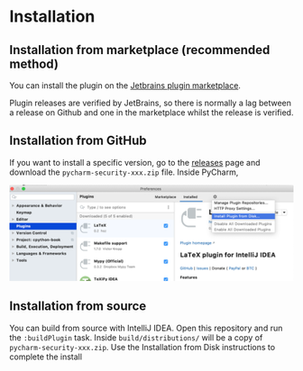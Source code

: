 # Installation

## Installation from marketplace (recommended method)

You can install the plugin on the [Jetbrains plugin marketplace](https://plugins.jetbrains.com/plugin/13609-python-security).

Plugin releases are verified by JetBrains, so there is normally a lag between a release on Github and one in the marketplace whilst the release is verified.

## Installation from GitHub

If you want to install a specific version, go to the [releases](https://github.com/tonybaloney/pycharm-security/releases) page and download the `pycharm-security-xxx.zip` file.
Inside PyCharm,

![](img/install-from-disk.png)

## Installation from source

You can build from source with IntelliJ IDEA. Open this repository and run the `:buildPlugin` task. Inside `build/distributions/` will be a copy of `pycharm-security-xxx.zip`. Use the Installation from Disk instructions to complete the install

